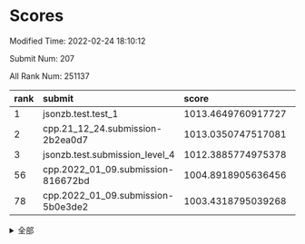 # Scores

Modified Time: 2022-02-24 18:10:12

Submit Num: 207

All Rank Num: 251137

| rank |               submit               |       score        |       sigma        | pk_num |
| :--- | :--------------------------------- | :----------------- | :----------------- | :----- |
| 1    | jsonzb.test.test_1                 | 1013.4649760917727 | 0.8079255738630615 | 4851   |
| 2    | cpp.21_12_24.submission-2b2ea0d7   | 1013.0350747517081 | 0.815713690747309  | 4855   |
| 3    | jsonzb.test.submission_level_4     | 1012.3885774975378 | 0.7991596148031486 | 4855   |
| 56   | cpp.2022_01_09.submission-816672bd | 1004.8918905636456 | 0.719737834299967  | 4856   |
| 78   | cpp.2022_01_09.submission-5b0e3de2 | 1003.4318795039268 | 0.700067072025351  | 4850   |


<details>
<summary>全部</summary>

| rank |                 submit                 |       score        |       sigma        | pk_num |
| :--- | :------------------------------------- | :----------------- | :----------------- | :----- |
| 1    | jsonzb.test.test_1                     | 1013.4649760917727 | 0.8079255738630615 | 4851   |
| 2    | cpp.21_12_24.submission-2b2ea0d7       | 1013.0350747517081 | 0.815713690747309  | 4855   |
| 3    | jsonzb.test.submission_level_4         | 1012.3885774975378 | 0.7991596148031486 | 4855   |
| 4    | gobigger.level_3.submission_level_3_33 | 1011.2591818550804 | 0.7555039509589672 | 4851   |
| 5    | gobigger.level_3.submission_level_3_34 | 1011.1261774279023 | 0.7609588516088581 | 4854   |
| 6    | gobigger.level_3.submission_level_3_25 | 1011.0675048990065 | 0.7671297699807217 | 4853   |
| 7    | gobigger.level_3.submission_level_3_7  | 1011.0050010116312 | 0.7391253497871763 | 4856   |
| 8    | gobigger.level_3.submission_level_3_21 | 1010.7059649250565 | 0.7752247120361925 | 4853   |
| 9    | gobigger.level_3.submission_level_3_45 | 1010.6907111556037 | 0.7620642772849953 | 4857   |
| 10   | gobigger.level_3.submission_level_3_27 | 1010.67057890698   | 0.7548172628288977 | 4857   |
| 11   | gobigger.level_3.submission_level_3_3  | 1010.6607598728364 | 0.7940781546100597 | 4856   |
| 12   | gobigger.level_3.submission_level_3_42 | 1010.6539679513886 | 0.7844052962369468 | 4847   |
| 13   | gobigger.level_3.submission_level_3_41 | 1010.5836430153253 | 0.7825778242924253 | 4855   |
| 14   | gobigger.level_3.submission_level_3_48 | 1010.5084462450482 | 0.7525286978252472 | 4852   |
| 15   | gobigger.level_3.submission_level_3_38 | 1010.4819243360964 | 0.7578389930809669 | 4852   |
| 16   | gobigger.level_3.submission_level_3_1  | 1010.4558223386276 | 0.7572183445592845 | 4857   |
| 17   | gobigger.level_3.submission_level_3_37 | 1010.3781282355794 | 0.7890054200716499 | 4854   |
| 18   | gobigger.level_3.submission_level_3_9  | 1010.345840554941  | 0.7518417678075406 | 4851   |
| 19   | gobigger.level_3.submission_level_3_30 | 1010.2995454202174 | 0.7690355483046952 | 4854   |
| 20   | gobigger.level_3.submission_level_3_15 | 1010.1763505771783 | 0.7685831804247337 | 4848   |
| 21   | gobigger.level_3.submission_level_3_47 | 1010.1372567995373 | 0.7689228717441673 | 4853   |
| 22   | gobigger.level_3.submission_level_3_20 | 1010.1103519401621 | 0.7313429373929613 | 4855   |
| 23   | gobigger.level_3.submission_level_3_16 | 1010.1033799929206 | 0.7659515498072044 | 4857   |
| 24   | gobigger.level_3.submission_level_3_43 | 1010.0555748265233 | 0.7485702958385118 | 4853   |
| 25   | gobigger.level_3.submission_level_3_12 | 1009.9498930227963 | 0.7655638221722612 | 4854   |
| 26   | gobigger.level_3.submission_level_3_17 | 1009.9330650200407 | 0.7400563255442351 | 4855   |
| 27   | gobigger.level_3.submission_level_3_36 | 1009.8281784503962 | 0.7683577738234801 | 4851   |
| 28   | gobigger.level_3.submission_level_3_2  | 1009.8082409505442 | 0.7544225121244159 | 4849   |
| 29   | gobigger.level_3.submission_level_3_0  | 1009.7517731552072 | 0.7458930260775439 | 4851   |
| 30   | gobigger.level_3.submission_level_3_40 | 1009.7052339680672 | 0.7630356794939692 | 4854   |
| 31   | gobigger.level_3.submission_level_3_8  | 1009.6831530269149 | 0.7490871592848014 | 4852   |
| 32   | gobigger.level_3.submission_level_3_13 | 1009.6609733335509 | 0.7445294933992882 | 4856   |
| 33   | gobigger.level_3.submission_level_3_28 | 1009.6297786969392 | 0.7606905028888273 | 4845   |
| 34   | gobigger.level_3.submission_level_3_18 | 1009.6187257010798 | 0.7557514491883297 | 4856   |
| 35   | gobigger.level_3.submission_level_3_39 | 1009.581603608844  | 0.7560452786669702 | 4854   |
| 36   | gobigger.level_3.submission_level_3_19 | 1009.5127853567561 | 0.7594290431069055 | 4853   |
| 37   | gobigger.level_3.submission_level_3_35 | 1009.5028802515421 | 0.7648936382056274 | 4854   |
| 38   | gobigger.level_3.submission_level_3_23 | 1009.4919674841684 | 0.7392640916318407 | 4848   |
| 39   | gobigger.level_3.submission_level_3_6  | 1009.4846525352336 | 0.7650900619090072 | 4854   |
| 40   | gobigger.level_3.submission_level_3_32 | 1009.4363969712831 | 0.7447352984802882 | 4850   |
| 41   | gobigger.level_3.submission_level_3_24 | 1009.4347542919411 | 0.7707137915950251 | 4854   |
| 42   | gobigger.level_3.submission_level_3_49 | 1009.3791320951038 | 0.7665322752864085 | 4858   |
| 43   | gobigger.level_3.submission_level_3_11 | 1009.3706936234602 | 0.7563454994712024 | 4851   |
| 44   | gobigger.level_3.submission_level_3_46 | 1009.3278872085481 | 0.7442780307827731 | 4853   |
| 45   | gobigger.level_3.submission_level_3_14 | 1009.263741134974  | 0.7508235881976513 | 4850   |
| 46   | gobigger.level_3.submission_level_3_10 | 1008.9701463229923 | 0.7418253659318997 | 4849   |
| 47   | gobigger.level_3.submission_level_3_4  | 1008.9301287966117 | 0.7722819540019114 | 4855   |
| 48   | gobigger.level_3.submission_level_3_26 | 1008.90292869357   | 0.7546247233932759 | 4858   |
| 49   | gobigger.level_3.submission_level_3_44 | 1008.5722801787402 | 0.7414171176738621 | 4857   |
| 50   | gobigger.level_3.submission_level_3_31 | 1008.3885116525682 | 0.7305410127171198 | 4859   |
| 51   | gobigger.level_3.submission_level_3_5  | 1008.2159533566662 | 0.7558920556739233 | 4850   |
| 52   | gobigger.level_3.submission_level_3_22 | 1008.2111692414896 | 0.7542857371191541 | 4857   |
| 53   | gobigger.level_3.submission_level_3_29 | 1008.1176180835582 | 0.737057680781132  | 4855   |
| 54   | gobigger.level_1.submission_level_1_39 | 1005.6612677288208 | 0.7239179186123108 | 4856   |
| 55   | gobigger.level_1.submission_level_1_29 | 1005.1088475768775 | 0.708539448049153  | 4852   |
| 56   | cpp.2022_01_09.submission-816672bd     | 1004.8918905636456 | 0.719737834299967  | 4856   |
| 57   | gobigger.level_1.submission_level_1_16 | 1004.8199248285299 | 0.7262939110635699 | 4854   |
| 58   | gobigger.level_1.submission_level_1_0  | 1004.7275591347831 | 0.7104919495434877 | 4845   |
| 59   | gobigger.level_1.submission_level_1_34 | 1004.6686746275965 | 0.7142405057166468 | 4851   |
| 60   | gobigger.level_1.submission_level_1_23 | 1004.6347376913426 | 0.7149832126477021 | 4854   |
| 61   | gobigger.level_1.submission_level_1_18 | 1004.6266566850879 | 0.7275218067299144 | 4854   |
| 62   | gobigger.level_1.submission_level_1_32 | 1004.4584318615732 | 0.7160814409812569 | 4855   |
| 63   | gobigger.level_1.submission_level_1_45 | 1004.4059590370069 | 0.7150563150176591 | 4856   |
| 64   | gobigger.level_1.submission_level_1_48 | 1004.1426318749589 | 0.7206942570902458 | 4853   |
| 65   | gobigger.level_1.submission_level_1_31 | 1004.1288137416533 | 0.7060916663030842 | 4848   |
| 66   | gobigger.level_1.submission_level_1_1  | 1004.0651650643663 | 0.7213865800683418 | 4852   |
| 67   | gobigger.level_1.submission_level_1_6  | 1004.0333150353677 | 0.7204887929673496 | 4852   |
| 68   | gobigger.level_1.submission_level_1_2  | 1003.9009474855159 | 0.7160632983908027 | 4860   |
| 69   | gobigger.level_1.submission_level_1_13 | 1003.8382677877865 | 0.7178971816863684 | 4856   |
| 70   | gobigger.level_1.submission_level_1_35 | 1003.7903931017448 | 0.7129131778421871 | 4854   |
| 71   | gobigger.level_1.submission_level_1_12 | 1003.7613179186103 | 0.717464715967937  | 4852   |
| 72   | gobigger.level_1.submission_level_1_11 | 1003.7583131261761 | 0.7152875601521189 | 4853   |
| 73   | gobigger.level_1.submission_level_1_27 | 1003.6094467379284 | 0.7191009531781648 | 4853   |
| 74   | gobigger.level_1.submission_level_1_14 | 1003.5945347251886 | 0.70771927352951   | 4854   |
| 75   | gobigger.level_1.submission_level_1_10 | 1003.580309337055  | 0.7089678302279229 | 4854   |
| 76   | gobigger.level_1.submission_level_1_28 | 1003.5215122353198 | 0.7170885265010855 | 4851   |
| 77   | gobigger.level_1.submission_level_1_8  | 1003.5178866189491 | 0.7086292694977586 | 4854   |
| 78   | cpp.2022_01_09.submission-5b0e3de2     | 1003.4318795039268 | 0.700067072025351  | 4850   |
| 79   | gobigger.level_1.submission_level_1_49 | 1003.4244273440154 | 0.7166084893489488 | 4853   |
| 80   | gobigger.level_1.submission_level_1_3  | 1003.4012436282    | 0.7122841828033348 | 4845   |
| 81   | gobigger.level_1.submission_level_1_36 | 1003.3759609023783 | 0.7173896162429778 | 4853   |
| 82   | gobigger.level_1.submission_level_1_24 | 1003.2907456660547 | 0.7116928924219594 | 4861   |
| 83   | gobigger.level_1.submission_level_1_43 | 1003.1270130723965 | 0.7125036311235792 | 4849   |
| 84   | gobigger.level_1.submission_level_1_26 | 1003.100077990797  | 0.7158610208466788 | 4854   |
| 85   | gobigger.level_1.submission_level_1_42 | 1002.9764681883643 | 0.7201088700038574 | 4854   |
| 86   | gobigger.level_1.submission_level_1_15 | 1002.9497966053641 | 0.7023580843698046 | 4855   |
| 87   | gobigger.level_1.submission_level_1_9  | 1002.9425830783722 | 0.7046848051200504 | 4850   |
| 88   | gobigger.level_1.submission_level_1_4  | 1002.8973212033687 | 0.7119578753585468 | 4852   |
| 89   | gobigger.level_1.submission_level_1_47 | 1002.8756076507963 | 0.7164674859681761 | 4853   |
| 90   | gobigger.level_1.submission_level_1_21 | 1002.8658469798385 | 0.7149004131446337 | 4852   |
| 91   | gobigger.level_1.submission_level_1_44 | 1002.7878543994103 | 0.7280136986673894 | 4852   |
| 92   | gobigger.level_1.submission_level_1_17 | 1002.7482160317581 | 0.7151665143307425 | 4853   |
| 93   | gobigger.level_1.submission_level_1_33 | 1002.7290425872686 | 0.7110623051423782 | 4853   |
| 94   | gobigger.level_1.submission_level_1_19 | 1002.6639460046426 | 0.7146582158711519 | 4857   |
| 95   | gobigger.level_1.submission_level_1_41 | 1002.6638920359602 | 0.7135604830500305 | 4855   |
| 96   | gobigger.level_1.submission_level_1_46 | 1002.6592830399801 | 0.7105169745000569 | 4854   |
| 97   | gobigger.level_1.submission_level_1_30 | 1002.4952570951979 | 0.7263784907258559 | 4852   |
| 98   | gobigger.level_1.submission_level_1_7  | 1002.4353449097492 | 0.7098534192455292 | 4855   |
| 99   | gobigger.level_1.submission_level_1_25 | 1002.3716735217743 | 0.7155710525340738 | 4865   |
| 100  | gobigger.level_1.submission_level_1_22 | 1002.3540949060874 | 0.7175050285819061 | 4847   |
| 101  | gobigger.level_1.submission_level_1_38 | 1002.3499564683342 | 0.7006052435779346 | 4852   |
| 102  | gobigger.level_1.submission_level_1_20 | 1002.2138464346609 | 0.7147128152181278 | 4855   |
| 103  | gobigger.level_1.submission_level_1_40 | 1001.664349845504  | 0.7054914100001065 | 4850   |
| 104  | gobigger.level_1.submission_level_1_5  | 1001.4573589603796 | 0.7181595234477036 | 4851   |
| 105  | gobigger.level_1.submission_level_1_37 | 1001.2155853143975 | 0.7188450913028949 | 4848   |
| 106  | gobigger.random.submission_random_3    | 997.4196592284549  | 0.7027116550125989 | 4848   |
| 107  | gobigger.random.submission_random_41   | 997.3373403922997  | 0.7148518074517636 | 4854   |
| 108  | gobigger.random.submission_random_30   | 997.309240637093   | 0.7012666682816963 | 4854   |
| 109  | gobigger.random.submission_random_12   | 997.0920660359442  | 0.7084145313541885 | 4857   |
| 110  | gobigger.random.submission_random_27   | 996.9640312456131  | 0.7101097495470398 | 4848   |
| 111  | gobigger.random.submission_random_19   | 996.9193356024452  | 0.7090456497745107 | 4846   |
| 112  | gobigger.random.submission_random_42   | 996.8335159628344  | 0.7137451974376748 | 4851   |
| 113  | gobigger.random.submission_random_0    | 996.8124273309724  | 0.7070464870824302 | 4855   |
| 114  | gobigger.random.submission_random_44   | 996.7971832533372  | 0.7179881367667499 | 4849   |
| 115  | gobigger.random.submission_random_33   | 996.7303426070214  | 0.7171979472873723 | 4852   |
| 116  | gobigger.random.submission_random_39   | 996.685431486164   | 0.7139241857588672 | 4846   |
| 117  | gobigger.random.submission_random_4    | 996.6793598096548  | 0.7187267209654398 | 4853   |
| 118  | gobigger.random.submission_random_9    | 996.6518178316329  | 0.7062451271425401 | 4852   |
| 119  | gobigger.random.submission_random_36   | 996.6352594293332  | 0.7030963865972566 | 4854   |
| 120  | gobigger.random.submission_random_48   | 996.569985723037   | 0.7130567932530756 | 4852   |
| 121  | gobigger.random.submission_random_21   | 996.4231271070672  | 0.7104115919150682 | 4854   |
| 122  | gobigger.random.submission_random_43   | 996.3858491059893  | 0.702861702534031  | 4856   |
| 123  | gobigger.random.submission_random_16   | 996.3497202775773  | 0.7221616255967938 | 4853   |
| 124  | gobigger.random.submission_random_37   | 996.3460094087142  | 0.7121198319125142 | 4852   |
| 125  | gobigger.random.submission_random_24   | 996.3147805092185  | 0.7058234112493975 | 4853   |
| 126  | gobigger.random.submission_random_5    | 996.3135067522909  | 0.6953856370169615 | 4854   |
| 127  | gobigger.random.submission_random_25   | 996.2901744897276  | 0.7155048742863878 | 4851   |
| 128  | gobigger.random.submission_random_10   | 996.2696125304954  | 0.7097258410901347 | 4854   |
| 129  | gobigger.random.submission_random_1    | 996.1931095602773  | 0.7038452735516144 | 4855   |
| 130  | gobigger.random.submission_random_20   | 996.1354412807394  | 0.7064626381137594 | 4851   |
| 131  | gobigger.random.submission_random_6    | 996.133934863908   | 0.7084499631236334 | 4849   |
| 132  | gobigger.random.submission_random_18   | 996.111032718829   | 0.7086755057881627 | 4856   |
| 133  | gobigger.random.submission_random_35   | 996.1052819220441  | 0.714886763289049  | 4853   |
| 134  | gobigger.random.submission_random_17   | 996.0727846912105  | 0.7123532820691176 | 4855   |
| 135  | gobigger.random.submission_random_32   | 995.9697316137867  | 0.7103263099356836 | 4855   |
| 136  | gobigger.random.submission_random_13   | 995.952187812307   | 0.7203340511214674 | 4852   |
| 137  | gobigger.random.submission_random_15   | 995.9381151618993  | 0.7294851873694951 | 4856   |
| 138  | gobigger.random.submission_random_28   | 995.8544136309431  | 0.7106734896702616 | 4852   |
| 139  | gobigger.random.submission_random_7    | 995.6734771511628  | 0.7191225050378992 | 4855   |
| 140  | gobigger.random.submission_random_49   | 995.6443440383104  | 0.7091984708359441 | 4844   |
| 141  | gobigger.random.submission_random_40   | 995.6423072863785  | 0.7092334970667137 | 4856   |
| 142  | gobigger.random.submission_random_2    | 995.5023862673362  | 0.7184272122314254 | 4854   |
| 143  | gobigger.random.submission_random_14   | 995.491723036031   | 0.7126259529417307 | 4853   |
| 144  | gobigger.random.submission_random_47   | 995.4834320199823  | 0.6970713051282834 | 4855   |
| 145  | gobigger.random.submission_random_29   | 995.4191141655729  | 0.6982022162078959 | 4852   |
| 146  | gobigger.random.submission_random_26   | 995.4101150960097  | 0.7301778138592994 | 4855   |
| 147  | gobigger.random.submission_random_22   | 995.3016611427577  | 0.7225760573134644 | 4854   |
| 148  | gobigger.random.submission_random_46   | 995.1275013631558  | 0.709936146672276  | 4853   |
| 149  | gobigger.random.submission_random_8    | 995.0977625443084  | 0.7232196041513437 | 4850   |
| 150  | gobigger.random.submission_random_45   | 995.0205337397097  | 0.7170618887707142 | 4851   |
| 151  | gobigger.random.submission_random_23   | 994.9688552490951  | 0.7199484099972141 | 4851   |
| 152  | gobigger.random.submission_random_38   | 994.8306817328643  | 0.721858910028216  | 4852   |
| 153  | gobigger.random.submission_random_31   | 994.7033865108001  | 0.7124616355292673 | 4854   |
| 154  | gobigger.random.submission_random_34   | 994.3244277353551  | 0.7024394674334068 | 4854   |
| 155  | gobigger.level_2.submission_level_2_4  | 994.1207153960836  | 0.7346303069550704 | 4853   |
| 156  | gobigger.random.submission_random_11   | 993.9808537436107  | 0.7257969506758479 | 4850   |
| 157  | gobigger.level_2.submission_level_2_39 | 993.5543313649989  | 0.7340626793502826 | 4857   |
| 158  | gobigger.level_2.submission_level_2_32 | 993.4103813227755  | 0.7381086575869789 | 4852   |
| 159  | gobigger.level_2.submission_level_2_6  | 993.0555338278455  | 0.7342441498006981 | 4848   |
| 160  | gobigger.level_2.submission_level_2_24 | 993.0497873759929  | 0.7409980153529395 | 4855   |
| 161  | gobigger.level_2.submission_level_2_49 | 993.0291687883029  | 0.7445383201264042 | 4854   |
| 162  | gobigger.level_2.submission_level_2_36 | 992.96862756345    | 0.7341718582076812 | 4852   |
| 163  | gobigger.level_2.submission_level_2_9  | 992.9061258474134  | 0.7347934756885466 | 4853   |
| 164  | gobigger.level_2.submission_level_2_47 | 992.8818528780592  | 0.7318579713961859 | 4853   |
| 165  | gobigger.level_2.submission_level_2_22 | 992.8260823088646  | 0.7476687733378299 | 4852   |
| 166  | gobigger.level_2.submission_level_2_5  | 992.8063273557777  | 0.7481415385554214 | 4858   |
| 167  | gobigger.level_2.submission_level_2_20 | 992.7236799937298  | 0.7543151696905961 | 4854   |
| 168  | gobigger.level_2.submission_level_2_48 | 992.7235037231704  | 0.7386421069929658 | 4857   |
| 169  | gobigger.level_2.submission_level_2_18 | 992.7226455873164  | 0.7228362689114156 | 4853   |
| 170  | gobigger.level_2.submission_level_2_40 | 992.6523341370612  | 0.7431930712409263 | 4851   |
| 171  | gobigger.level_2.submission_level_2_30 | 992.6369489346918  | 0.7560528350357342 | 4855   |
| 172  | gobigger.level_2.submission_level_2_31 | 992.6205908070915  | 0.7539697253292049 | 4858   |
| 173  | gobigger.level_2.submission_level_2_23 | 992.5531683476645  | 0.7434840797023005 | 4850   |
| 174  | gobigger.level_2.submission_level_2_15 | 992.5440485334225  | 0.7477024817765473 | 4858   |
| 175  | gobigger.level_2.submission_level_2_8  | 992.4634842812688  | 0.7359282240497683 | 4853   |
| 176  | gobigger.level_2.submission_level_2_16 | 992.4047472946197  | 0.7505265952353173 | 4854   |
| 177  | gobigger.level_2.submission_level_2_7  | 992.398126735104   | 0.7380293613770328 | 4854   |
| 178  | gobigger.level_2.submission_level_2_21 | 992.3644820888654  | 0.7414024380917632 | 4857   |
| 179  | gobigger.level_2.submission_level_2_29 | 992.3480910084801  | 0.7388363016522925 | 4852   |
| 180  | gobigger.level_2.submission_level_2_27 | 992.2298646378083  | 0.7556160419717209 | 4852   |
| 181  | gobigger.level_2.submission_level_2_33 | 992.2195933617343  | 0.7402718298113107 | 4851   |
| 182  | gobigger.level_2.submission_level_2_25 | 992.1492036149651  | 0.7580541713222237 | 4851   |
| 183  | gobigger.level_2.submission_level_2_41 | 992.1055604145535  | 0.7667283584147823 | 4856   |
| 184  | gobigger.level_2.submission_level_2_44 | 992.06170305436    | 0.7342542433869734 | 4849   |
| 185  | gobigger.level_2.submission_level_2_19 | 991.897721907277   | 0.728829928103892  | 4857   |
| 186  | gobigger.level_2.submission_level_2_2  | 991.7410902050007  | 0.7427993385117715 | 4850   |
| 187  | gobigger.level_2.submission_level_2_12 | 991.6926232177535  | 0.7500142226795458 | 4850   |
| 188  | gobigger.level_2.submission_level_2_3  | 991.6843639893762  | 0.7517891639688595 | 4854   |
| 189  | gobigger.level_2.submission_level_2_34 | 991.6513663908844  | 0.7510092343169027 | 4852   |
| 190  | gobigger.level_2.submission_level_2_28 | 991.629428904242   | 0.7526927948353842 | 4848   |
| 191  | gobigger.level_2.submission_level_2_10 | 991.6126835306478  | 0.759688571150479  | 4851   |
| 192  | gobigger.level_2.submission_level_2_42 | 991.56448211407    | 0.7457393492511275 | 4855   |
| 193  | gobigger.level_2.submission_level_2_14 | 991.1888307782599  | 0.7429748266797163 | 4852   |
| 194  | gobigger.level_2.submission_level_2_45 | 991.1748968514597  | 0.7599325628706701 | 4852   |
| 195  | gobigger.level_2.submission_level_2_17 | 991.1689378000148  | 0.7455596660583018 | 4855   |
| 196  | gobigger.level_2.submission_level_2_0  | 991.0195591697285  | 0.7486185541020469 | 4856   |
| 197  | gobigger.level_2.submission_level_2_1  | 991.0078044066668  | 0.7578456290281573 | 4854   |
| 198  | gobigger.level_2.submission_level_2_11 | 990.9314959660926  | 0.7686311872084804 | 4850   |
| 199  | gobigger.level_2.submission_level_2_35 | 990.8964994774873  | 0.7446304004973349 | 4851   |
| 200  | gobigger.level_2.submission_level_2_37 | 990.8379899797967  | 0.7577270324551242 | 4850   |
| 201  | gobigger.level_2.submission_level_2_13 | 990.6798503698155  | 0.764454246423178  | 4855   |
| 202  | gobigger.level_2.submission_level_2_43 | 990.6687395889702  | 0.7820724703528205 | 4844   |
| 203  | gobigger.level_2.submission_level_2_46 | 990.6474044940359  | 0.7657255187669881 | 4853   |
| 204  | gobigger.level_2.submission_level_2_38 | 990.2714960326572  | 0.7882818789511211 | 4854   |
| 205  | gobigger.level_2.submission_level_2_26 | 990.2638922020059  | 0.7597120915283975 | 4840   |
| 206  | gobigger.none.submission_none_1        | 977.5089491142663  | 1.3691918094960356 | 4851   |
| 207  | gobigger.none.submission_none_0        | 976.0492130649417  | 1.4861909134479776 | 4853   |

</details>